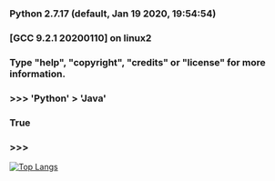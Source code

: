 ### Python 2.7.17 (default, Jan 19 2020, 19:54:54)
### [GCC 9.2.1 20200110] on linux2
### Type "help", "copyright", "credits" or "license" for more information.
### >>> 'Python' > 'Java'
### True
### >>> 

[![Top Langs](https://github-readme-stats.vercel.app/api/top-langs/?username=the48)](https://github.com/the48/github-readme-stats)
